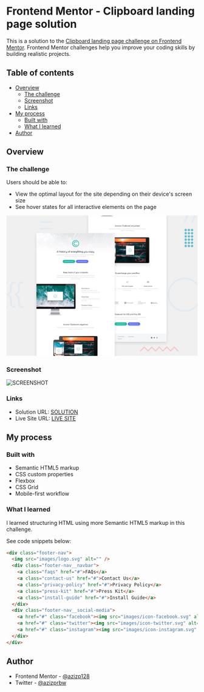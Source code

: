 # Frontend Mentor - Clipboard landing page solution

This is a solution to the [Clipboard landing page challenge on Frontend Mentor](https://www.frontendmentor.io/challenges/clipboard-landing-page-5cc9bccd6c4c91111378ecb9). Frontend Mentor challenges help you improve your coding skills by building realistic projects.

## Table of contents

- [Overview](#overview)
  - [The challenge](#the-challenge)
  - [Screenshot](#screenshot)
  - [Links](#links)
- [My process](#my-process)
  - [Built with](#built-with)
  - [What I learned](#what-i-learned)
- [Author](#author)

## Overview

### The challenge

Users should be able to:

- View the optimal layout for the site depending on their device's screen size
- See hover states for all interactive elements on the page

![Design preview for the Clipboard landing page coding challenge](./design/desktop-preview.jpg)

### Screenshot

![SCREENSHOT](./images/Screenshot.png)

### Links

- Solution URL: [SOLUTION](https://your-solution-url.com)
- Live Site URL: [LIVE SITE](https://your-live-site-url.com)

## My process

### Built with

- Semantic HTML5 markup
- CSS custom properties
- Flexbox
- CSS Grid
- Mobile-first workflow

### What I learned

I learned structuring HTML using more Semantic HTML5 markup in this challenge.

See code snippets below:

```html
<div class="footer-nav">
  <img src="images/logo.svg" alt="" />
  <div class="footer-nav__navbar">
    <a class="faqs" href="#">FAQs</a>
    <a class="contact-us" href="#">Contact Us</a>
    <a class="privacy-policy" href="#">Privacy Policy</a>
    <a class="press-kit" href="#">Press Kit</a>
    <a class="install-guide" href="#">Install Guide</a>
  </div>
  <div class="footer-nav__social-media">
    <a href="#" class="facebook"><img src="images/icon-facebook.svg" alt="" /></a>
    <a href="#" class="twitter"><img src="images/icon-twitter.svg" alt="" /></a>
    <a href="#" class="instagram"><img src="images/icon-instagram.svg" alt="" /></a>
  </div>
</div>
```

## Author

- Frontend Mentor - [@azizp128](https://www.frontendmentor.io/profile/azizp128)
- Twitter - [@azizprbw](https://www.twitter.com/azizprbw)
